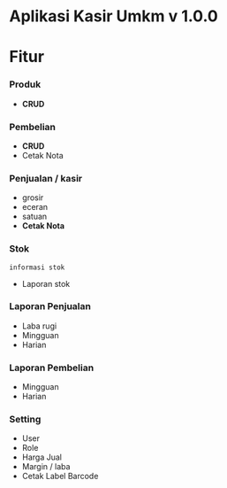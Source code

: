 
# Aplikasi Kasir Umkm v 1.0.0

# Fitur

### Produk
  - **CRUD**

### Pembelian
  - **CRUD** 
  - Cetak Nota
  
### Penjualan / **kasir**
  - grosir 
  - eceran
  - satuan
  - **Cetak Nota**

### Stok
   `` informasi stok  `` 
   - Laporan stok 


 ### Laporan Penjualan
- Laba rugi
- Mingguan
- Harian

### Laporan Pembelian
- Mingguan
- Harian

### Setting
 - User
 - Role
 - Harga Jual
 - Margin / laba
 - Cetak Label Barcode